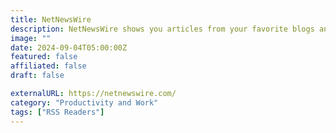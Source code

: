 ```yaml
---
title: NetNewsWire
description: NetNewsWire shows you articles from your favorite blogs and news sites and keeps track of what you’ve read.
image: ""
date: 2024-09-04T05:00:00Z
featured: false
affiliated: false
draft: false

externalURL: https://netnewswire.com/
category: "Productivity and Work"
tags: ["RSS Readers"]
---
```

